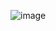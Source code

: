 ![image](https://user-images.githubusercontent.com/43207010/170039174-09ac7d84-7221-4356-a70e-a174122481f8.png)


